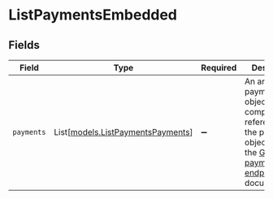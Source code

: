 # ListPaymentsEmbedded


## Fields

| Field                                                                                                                                        | Type                                                                                                                                         | Required                                                                                                                                     | Description                                                                                                                                  |
| -------------------------------------------------------------------------------------------------------------------------------------------- | -------------------------------------------------------------------------------------------------------------------------------------------- | -------------------------------------------------------------------------------------------------------------------------------------------- | -------------------------------------------------------------------------------------------------------------------------------------------- |
| `payments`                                                                                                                                   | List[[models.ListPaymentsPayments](../models/listpaymentspayments.md)]                                                                       | :heavy_minus_sign:                                                                                                                           | An array of payment objects. For a complete reference of the payment object, refer to the [Get payment endpoint](get-payment) documentation. |